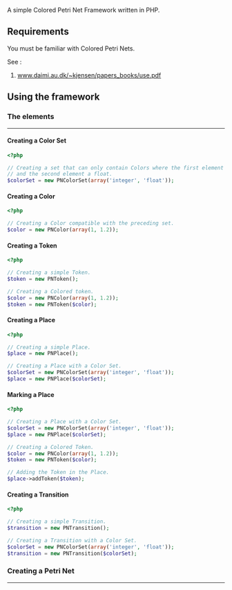 A simple Colored Petri Net Framework written in PHP.

## Requirements

You must be familiar with Colored Petri Nets.

See :
1) www.daimi.au.dk/~kjensen/papers_books/use.pdf


## Using the framework

### The elements
----------------

#### Creating a Color Set

```php
<?php

// Creating a set that can only contain Colors where the first element is an integer,
// and the second element a float.
$colorSet = new PNColorSet(array('integer', 'float'));
```

#### Creating a Color

```php
<?php

// Creating a Color compatible with the preceding set.
$color = new PNColor(array(1, 1.2));
```

#### Creating a Token

```php
<?php

// Creating a simple Token.
$token = new PNToken();

// Creating a Colored token.
$color = new PNColor(array(1, 1.2));
$token = new PNToken($color);
```

#### Creating a Place

```php
<?php

// Creating a simple Place.
$place = new PNPlace();

// Creating a Place with a Color Set.
$colorSet = new PNColorSet(array('integer', 'float'));
$place = new PNPlace($colorSet);
```

#### Marking a Place

```php
<?php

// Creating a Place with a Color Set.
$colorSet = new PNColorSet(array('integer', 'float'));
$place = new PNPlace($colorSet);

// Creating a Colored Token.
$color = new PNColor(array(1, 1.2));
$token = new PNToken($color);

// Adding the Token in the Place.
$place->addToken($token);
```

#### Creating a Transition

```php
<?php

// Creating a simple Transition.
$transition = new PNTransition();

// Creating a Transition with a Color Set.
$colorSet = new PNColorSet(array('integer', 'float'));
$transition = new PNTransition($colorSet);
```

### Creating a Petri Net
------------------------


